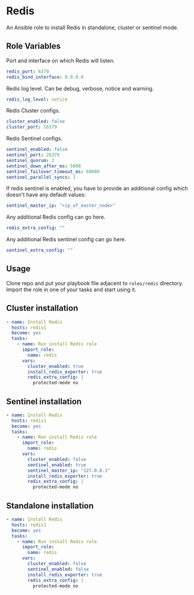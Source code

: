 Redis
========

An Ansible role to install Redis in standalone, cluster or sentinel mode.

## Role Variables

Port and interface on which Redis will listen.
```yaml
redis_port: 6379
redis_bind_interface: 0.0.0.0
```

Redis log level. Can be debug, verbose, notice and warning.
```yaml
redis_log_level: notice
```

Redis Cluster configs.
```yaml
cluster_enabled: false
cluster_port: 16379
```

Redis Sentinel configs.
```yaml
sentinel_enabled: false
sentinel_port: 26379
sentinel_quorum: 2
sentinel_down_after_ms: 5000
sentinel_failover_timeout_ms: 60000
sentinel_parallel_syncs: 1
```
If redis sentinel is enabled, you have to provide an additional config which doesn't have any default values:
```yaml
sentinel_master_ip: "<ip_of_master_node>"
```

Any additional Redis config can go here.
```yaml
redis_extra_config: ""
```

Any additional Redis sentinel config can go here.
```yaml
sentinel_extra_config: ""
```

## Usage
Clone repo and put your playbook file adjacent to `roles/redis` directory. Import the role in one of your tasks and start using it.

Cluster installation
----------------

```yaml
- name: Install Redis
  hosts: redis1
  become: yes
  tasks:
    - name: Run install Redis role
      import_role:
        name: redis
      vars:
        cluster_enabled: true
        install_redis_exporter: true
        redis_extra_config: |
          protected-mode no
```

Sentinel installation
----------------

```yaml
- name: Install Redis
  hosts: redis1
  become: yes
  tasks:
    - name: Run install Redis role
      import_role:
        name: redis
      vars:
        cluster_enabled: false
        sentinel_enabled: true
        sentinel_master_ip: "127.0.0.1"
        install_redis_exporter: true
        redis_extra_config: |
          protected-mode no
```

Standalone installation
----------------

```yaml
- name: Install Redis
  hosts: redis1
  become: yes
  tasks:
    - name: Run install Redis role
      import_role:
        name: redis
      vars:
        cluster_enabled: false
        sentinel_enabled: false
        install_redis_exporter: true
        redis_extra_config: |
          protected-mode no
```
